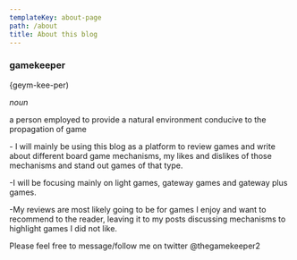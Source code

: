 ```yaml
---
templateKey: about-page
path: /about
title: About this blog
---
```

### gamekeeper

{geym-kee-per)

*noun*

a person employed to provide a natural environment conducive to the propagation of game

\- I will mainly be using this blog as a platform to review games and write about different board game mechanisms, my likes and dislikes of those mechanisms and stand out games of that type.

\-I will be focusing mainly on light games, gateway games and gateway plus games. 

\-My reviews are most likely going to be for games I enjoy and want to recommend to the reader, leaving it to my posts discussing mechanisms to highlight games I did not like. 

Please feel free to message/follow me on twitter @thegamekeeper2